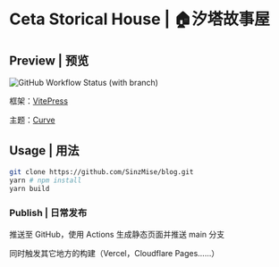 # Ceta Storical House | 🏠汐塔故事屋

## Preview | 预览

![GitHub Workflow Status (with branch)](https://img.shields.io/github/actions/workflow/status/SinzMise/blog/gh-pages.yml?branch=source&label=Pages&logo=GitHub&style=flat-square)

框架：[VitePress](https://vitepress.dev/)

主题：[Curve](https://github.com/imsyy/vitepress-theme-curve)

## Usage | 用法

```bash
git clone https://github.com/SinzMise/blog.git
yarn # npm install
yarn build
```

### Publish | 日常发布

推送至 GitHub，使用 Actions 生成静态页面并推送 main 分支

同时触发其它地方的构建（Vercel，Cloudflare Pages……）
